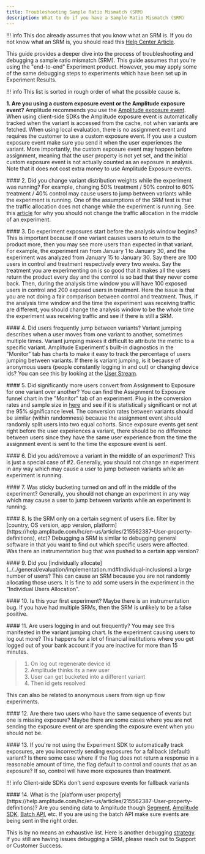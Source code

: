 ```yaml
---
title: Troubleshooting Sample Ratio Mismatch (SRM)
description: What to do if you have a Sample Ratio Mismatch (SRM)
---
```


<style type="text/css" rel="stylesheet">
h4 {
  display:inline
}
</style>

!!! info
    This doc already assumes that you know what an SRM is. If you do not know what an SRM is, you should read this [Help Center Article](https://help.amplitude.com/hc/en-us/articles/8043418569371-Sample-ratio-mismatches-Debug-issues-with-experiment-allocations). 

This guide provides a deeper dive into the process of troubleshooting and debugging a sample ratio mismatch (SRM). This guide assumes that you're using the "end-to-end" Experiment product. However, you may apply some of the same debugging steps to experiments which have been set up in Experiment Results.

!!! info
    This list is sorted in rough order of what the possible cause is. 

#### 1. Are you using a custom exposure event or the Amplitude exposure event?
<p style="display:inline;">Amplitude recommends you use the <a href="../../../general/exposure-tracking">Amplitude exposure event</a>. When using client-side SDKs the Amplitude exposure event is automatically tracked when the variant is accessed from the cache, not when variants are fetched. When using local evaluation, there is no assignment event and requires the customer to use a custom exposure event. If you use a custom exposure event make sure you send it when the user experiences the variant. More importantly, the custom exposure event may happen before assignment, meaning that the user property is not yet set, and the initial custom exposure event is not actually counted as an exposure in analysis. Note that it does not cost extra money to use Amplitude Exposure events.</p>
<p></p>
#### 2. Did you change variant distribution weights while the experiment was running?
<p style="display:inline;">For example, changing 50% treatment / 50% control to 60% treatment / 40% control may cause users to jump between variants while the experiment is running. One of the assumptions of the SRM test is that the traffic allocation does not change while the experiment is running. See this <a href="https://help.amplitude.com/hc/en-us/articles/7985566141083-Interpret-the-cumulative-exposures-graph-in-Amplitude-Experiment#inflection-point"> article</a> for why you should not change the traffic allocation in the middle of an experiment.</p>
<p></p>
#### 3. Do experiment exposures start before the analysis window begins?
<p style="display:inline;">This is important because if one variant causes users to return to the product more, then you may see more users than expected in that variant. For example, the experiment ran from January 1 to January 30, and the experiment was analyzed from January 15 to January 30. Say there are 100 users in control and treatment respectively every two weeks. Say the treatment you are experimenting on is so good that it makes all the users return the product every day and the control is so bad that they never come back. Then, during the analysis time window you will have 100 exposed users in control and 200 exposed users in treatment. Here the issue is that you are not doing a fair comparison between control and treatment. Thus, if the analysis time window and the time the experiment was receiving traffic are different, you should change the analysis window to be the whole time the experiment was receiving traffic and see if there is still a SRM.</p>
<p></p>
#### 4. Did users frequently jump between variants?
<p style="display:inline;">Variant jumping describes when a user moves from one variant to another, sometimes multiple times. Variant jumping makes it difficult to attribute the metric to a specific variant. Amplitude Experiment's built-in diagnostics in the "Monitor" tab has charts to make it easy to track the percentage of users jumping between variants. If there is variant jumping, is it because of anonymous users (people constantly logging in and out) or changing device ids? You can see this by looking at the <a href="https://help.amplitude.com/hc/en-us/articles/229313067-Look-up-event-data-for-individual-users">User Stream</a>.</p>
<p></p>
#### 5. Did significantly more users convert from Assignment to Exposure for one variant over another?
<p style="display:inline;">You can find the Assignment to Exposure funnel chart in the "Monitor" tab of an experiment. Plug in the conversion rates and sample size in <a href="https://www.socscistatistics.com/tests/ztest/default2.aspx">here</a> and see if it is statistically significant or not at the 95% significance level. The conversion rates between variants should be similar (within randomness) because the assignment event should randomly split users into two equal cohorts. Since exposure events get sent right before the user experiences a variant, there should be no difference between users since they have the same user experience from the time the assignment event is sent to the time the exposure event is sent.</p>
<p></p>
#### 6. Did you add/remove a variant in the middle of an experiment?
<p style="display:inline;">This is just a special case of #2. Generally, you should not change an experiment in any way which may cause a user to jump between variants while an experiment is running.</p>
<p></p>
#### 7. Was sticky bucketing turned on and off in the middle of the experiment?
<p style="display:inline;">Generally, you should not change an experiment in any way which may cause a user to jump between variants while an experiment is running.</p>
<p></p>
#### 8. Is the SRM only on a certain segment of users  (i.e. filter by [country, OS version, app version, platform](https://help.amplitude.com/hc/en-us/articles/215562387-User-property-definitions), etc)?
<p style="display:inline;">Debugging a SRM is similar to debugging general software in that you want to find out which specific users were affected. Was there an instrumentation bug that was pushed to a certain app version?</p>
<p></p>
#### 9. Did you [individually allocate](../../general/evaluation/implementation.md#Individual-inclusions) a large number of users?
<p style="display:inline;">This can cause an SRM because you are not randomly allocating those users. It is fine to add some users in the experiment in the "Individual Users Allocation".</p>
<p></p>
#### 10. Is this your first experiment?
<p style="display:inline;">Maybe there is an instrumentation bug. If you have had multiple SRMs, then the SRM is unlikely to be a false positive.</p>
<p></p>
#### 11. Are users logging in and out frequently?
<p style="display:inline;">You may see this manifested in the variant jumping chart. Is the experiment causing users to log out more? This happens for a lot of financial institutions where you get logged out of your bank account if you are inactive for more than 15 minutes.</p>

>    1. On log out regenerate device id<br>
>    2. Amplitude thinks its a new user<br>
>    3. User can get bucketed into a different variant<br>
>    4. Then id gets resolved<br>

This can also be related to anonymous users from sign up flow experiments. 
<p></p>
#### 12. Are there two users who have the same sequence of events but one is missing exposure?
<p style="display:inline;">Maybe there are some cases where you are not sending the exposure event or are spending the exposure event when you should not be.</p>
<p></p>
#### 13. If you're not using the Experiment SDK to automatically track exposures, are you incorrectly sending exposures for a fallback (default) variant?
<p style="display:inline;">Is there some case where if the flag does not return a response in a reasonable amount of time, the flag default to control and counts that as an exposure? If so, control will have more exposures than treatment.</p>

!!! info
    Client-side SDKs don't send exposure events for fallback variants
<p></p>
#### 14. What is the [platform user property](https://help.amplitude.com/hc/en-us/articles/215562387-User-property-definitions)?
<p style="display:inline;">Are you sending data to Amplitude though <a href="https://www.docs.developers.amplitude.com/data/sources/segment/#javascript-client-side">Segment</a>, <a href="https://www.docs.developers.amplitude.com/analytics/what-is-amplitude/">Amplitude SDK</a>, <a href="https://www.docs.developers.amplitude.com/analytics/apis/batch-event-upload-api/">Batch API</a>, etc. If you are using the batch API make sure events are being sent in the right order.</p><br>
<p></p>

This is by no means an exhaustive list. Here is another debugging [strategy](https://www.lukasvermeer.nl/srm/docs/faq/#what-can-we-do-about-sample-ratio-mismatch). If you still are having issues debugging a SRM, please reach out to Support or Customer Success.
